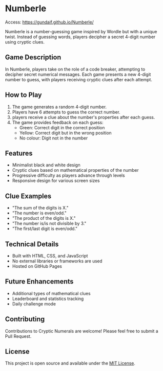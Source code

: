 # Numberle

Access: https://gundaif.github.io/Numberle/

Numberle is a number-guessing game inspired by Wordle but with a unique twist. Instead of guessing words, players decipher a secret 4-digit number using cryptic clues.

## Game Description

In Numberle, players take on the role of a code breaker, attempting to decipher secret numerical messages. Each game presents a new 4-digit number to guess, with players receiving cryptic clues after each attempt.

## How to Play

1. The game generates a random 4-digit number.
2. Players have 6 attempts to guess the correct number.
3. players receive a clue about the number's properties after each guess.
4. The game provides feedback on each guess:
   - Green: Correct digit in the correct position
   - Yellow: Correct digit but in the wrong position
   - No colour: Digit not in the number

## Features

- Minimalist black and white design
- Cryptic clues based on mathematical properties of the number
- Progressive difficulty as players advance through levels
- Responsive design for various screen sizes

## Clue Examples

- "The sum of the digits is X."
- "The number is even/odd."
- "The product of the digits is X."
- "The number is/is not divisible by 3."
- "The first/last digit is even/odd."

## Technical Details

- Built with HTML, CSS, and JavaScript
- No external libraries or frameworks are used
- Hosted on GitHub Pages

## Future Enhancements

- Additional types of mathematical clues
- Leaderboard and statistics tracking
- Daily challenge mode

## Contributing

Contributions to Cryptic Numerals are welcome! Please feel free to submit a Pull Request.

## License

This project is open source and available under the [MIT License](LICENSE).
